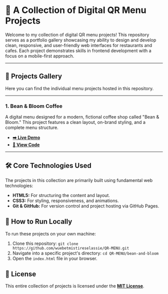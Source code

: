 # 📱 A Collection of Digital QR Menu Projects

Welcome to my collection of digital QR menu projects! This repository serves as a portfolio gallery showcasing my ability to design and develop clean, responsive, and user-friendly web interfaces for restaurants and cafes. Each project demonstrates skills in frontend development with a focus on a mobile-first approach.

---

## 📂 Projects Gallery

Here you can find the individual menu projects hosted in this repository.

---

### 1. Bean & Bloom Coffee

A digital menu designed for a modern, fictional coffee shop called "Bean & Bloom." This project features a clean layout, on-brand styling, and a complete menu structure.

* **[➡️ Live Demo](https://wuebetmistireselassie.github.io/QR-MENU/bean-bloom/)**
* **[📂 View Code](https://github.com/wuebetmistireselassie/QR-MENU/tree/main/bean-bloom)**
---

## 🛠️ Core Technologies Used

The projects in this collection are primarily built using fundamental web technologies:

* **HTML5:** For structuring the content and layout.
* **CSS3:** For styling, responsiveness, and animations.
* **Git & GitHub:** For version control and project hosting via GitHub Pages.

## 🚀 How to Run Locally

To run these projects on your own machine:

1. Clone this repository: `git clone https://github.com/wuebetmistireselassie/QR-MENU.git`
2. Navigate into a specific project's directory: `cd QR-MENU/bean-and-bloom`
3. Open the `index.html` file in your browser.

## 📄 License

This entire collection of projects is licensed under the **[MIT License](./LICENSE)**.
